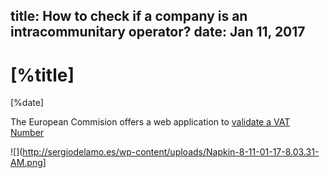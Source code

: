 title: How to check if a company is an intracommunitary operator?
date: Jan 11, 2017
---

# [%title]

[%date]

The European Commision offers a web application to [validate a VAT Number](http://ec.europa.eu/taxation_customs/vies/)

![](http://sergiodelamo.es/wp-content/uploads/Napkin-8-11-01-17-8.03.31-AM.png]

